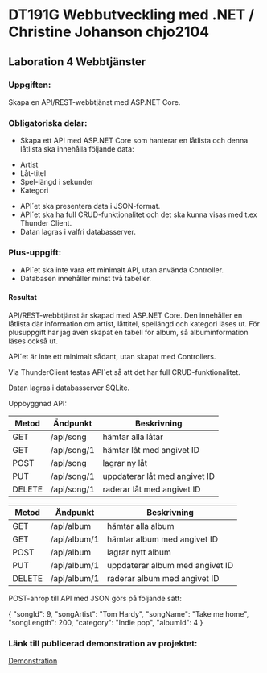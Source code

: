 # DT191G Webbutveckling med .NET / Christine Johanson chjo2104
## Laboration 4 Webbtjänster

### Uppgiften:
Skapa en API/REST-webbtjänst med ASP.NET Core.

### Obligatoriska delar:
- Skapa ett API med ASP.NET Core som hanterar en låtlista och denna låtlista ska innehålla följande data: 
* Artist
* Låt-titel
* Spel-längd i sekunder
* Kategori
- API´et ska presentera data i JSON-format. 
- API´et ska ha full CRUD-funktionalitet och det ska kunna visas med t.ex Thunder Client.
- Datan lagras i valfri databasserver. 

### Plus-uppgift:
- API´et ska inte vara ett minimalt API, utan använda Controller.
- Databasen innehåller minst två tabeller.

#### Resultat
API/REST-webbtjänst är skapad med ASP.NET Core. Den innehåller en låtlista där information om artist, låttitel, spellängd och kategori läses ut. För plusuppgift har jag även skapat en tabell för album, så albuminformation läses också ut.

API´et är inte ett minimalt sådant, utan skapat med Controllers. 

Via ThunderClient testas API´et så att det har full CRUD-funktionalitet. 

Datan lagras i databasserver SQLite.

Uppbyggnad API:

| Metod | Ändpunkt | Beskrivning |
| --- | --- | --- |
| GET | /api/song | hämtar alla låtar |
| GET | /api/song/1 | hämtar låt med angivet ID |
| POST | /api/song | lagrar ny låt |
| PUT | /api/song/1 | uppdaterar låt med angivet ID |
| DELETE | /api/song/1 | raderar låt med angivet ID |

| Metod | Ändpunkt | Beskrivning |
| --- | --- | --- |
| GET | /api/album | hämtar alla album |
| GET | /api/album/1 | hämtar album med angivet ID |
| POST | /api/album | lagrar nytt album |
| PUT | /api/album/1 | uppdaterar album med angivet ID |
| DELETE | /api/album/1 | raderar album med angivet ID |

POST-anrop till API med JSON görs på följande sätt:

  {
    "songId": 9,
    "songArtist": "Tom Hardy",
    "songName": "Take me home",
    "songLength": 200,
    "category": "Indie pop",
    "albumId": 4
    }

### Länk till publicerad demonstration av projektet:
[Demonstration](https://youtu.be/44ue329Omrw)
